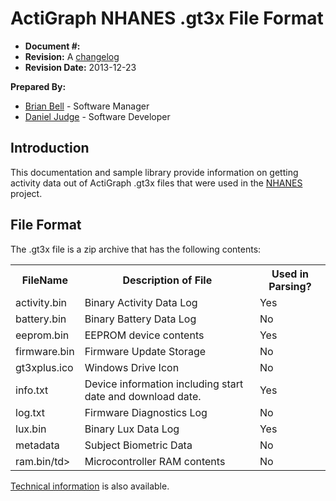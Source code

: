 # ActiGraph NHANES .gt3x File Format

* **Document #:** 
* **Revision:** A [changelog](changelog.md)
* **Revision Date:** 2013-12-23

**Prepared By:**

* [Brian Bell](https://github.com/brianbell) - Software Manager
* [Daniel Judge](https://github.com/dwjref) - Software Developer

## Introduction

This documentation and sample library provide information on getting activity data out of ActiGraph .gt3x files that were used in the [NHANES](http://www.cdc.gov/nchs/nhanes.htm) project. 

## File Format

The .gt3x file is a zip archive that has the following contents:

<table>
  <tr>
    <th>FileName</th>
    <th>Description of File</th>
	<th>Used in Parsing?</th>
  </tr>
  <tr>
    <td>activity.bin</td>
    <td>Binary Activity Data Log</td>
	<td>Yes</td>
  </tr>
  <tr>
    <td>battery.bin</td>
    <td>Binary Battery Data Log</td>
	<td>No</td>
  </tr>
  <tr>
    <td>eeprom.bin</td>
    <td>EEPROM device contents</td>
	<td>Yes</td>
  </tr>
  <tr>
    <td>firmware.bin</td>
    <td>Firmware Update Storage</td>
	<td>No</td>
  </tr>
  <tr>
    <td>gt3xplus.ico</td>
    <td>Windows Drive Icon</td>
	<td>No</td>
  </tr>
  <tr>
    <td>info.txt</td>
    <td>Device information including start date and download date.</td>
	<td>Yes</td>
  </tr>
  <tr>
    <td>log.txt</td>
    <td>Firmware Diagnostics Log</td>
	<td>No</td>
  </tr>
  <tr>
    <td>lux.bin</td>
    <td>Binary Lux Data Log</td>
	<td>Yes</td>
  </tr>
  <tr>
    <td>metadata</td>
    <td>Subject Biometric Data</td>
	<td>No</td>
  </tr>
  <tr>
    <td>ram.bin/td>
    <td>Microcontroller RAM contents</td>
	<td>No</td>
  </tr>
</table>

[Technical information](technical.md) is also available.

